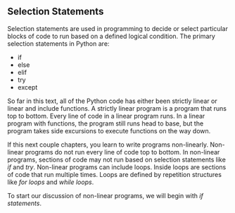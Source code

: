 
## Selection Statements
Selection statements are used in programming to decide or select particular blocks of code to run based on a defined logical condition.  The primary selection statements in Python are:
    
 * if
 * else
 * elif
 * try
 * except
    
So far in this text, all of the Python code has either been strictly linear or linear and include functions. A strictly linear program is a program that runs top to bottom. Every line of code in a linear program runs. In a linear program with functions, the program still runs head to base, but the program takes side excursions to execute functions on the way down. 

If this next couple chapters, you learn to write programs non-linearly. Non-linear programs do not run every line of code top to bottom. In non-linear programs, sections of code may not run based on selection statements like _if_ and _try_. Non-linear programs can include loops. Inside loops are sections of code that run multiple times. Loops are defined by repetition structures like _for loops_ and _while loops_. 

To start our discussion of non-linear programs, we will begin with _if statements_.
 

